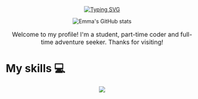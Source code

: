 <div align="center">

[![Typing SVG](https://readme-typing-svg.herokuapp.com?font=Cascadia+Code&duration=2400&color=F7027F&center=true&vCenter=true&lines=Welcome+to+my+profile!;I'm+Emmanuel;But%2C+you+can+tell+me+Emma;I'm+a+Reformed+Christian;Web+Dev%2C+UX%2FUI+Designer;And+Hololive+Fan)](https://git.io/typing-svg)

![Emma's GitHub stats](https://github-readme-stats.vercel.app/api?username=EmmanuelRdezG2&show_icons=true&theme=tokyonight)

<p style="font-size: 1rem">Welcome to my profile! I'm a student, part-time coder and full-time adventure seeker. Thanks for visiting!</p>
</div>

# My skills 💻

 <p align="center"> 
   <img alingn="center" src="https://profile-counter.glitch.me/EmmanuelRdezG2/count.svg" />
 </p>
